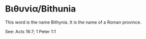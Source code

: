 # Βιθυνία/Bithunia
This word is the name Bithynia. It is the name of a Roman province.

See: Acts 16:7; 1 Peter 1:1
